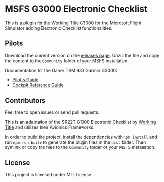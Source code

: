 # MSFS G3000 Electronic Checklist

This is a plugin for the Working Title G3000 for the Microsoft Flight Simulator adding Electronic
Checklist functionalities.

## Pilots

Download the current version on the 
[releases page](https://github.com/ilpav/msfs-g3000-electronic-checklist/releases/latest). Unzip the file and copy the
content to the `Community` folder of your MSFS installation.

Documentation for the Daher TBM 930 Garmin G3000:
- [Pilot's Guide](https://static.garmin.com/pumac/190-02046-02_a.pdf)
- [Cockpit Reference Guide](https://static.garmin.com/pumac/190-02047-02_a.pdf)

## Contributors

Feel free to open issues or send pull requests.

This is an adaptation of the SR22T G1000 Electronic Checklist by 
[Working Title](https://github.com/microsoft/msfs-avionics-mirror/tree/main/src/workingtitle-aircraft-sr22t) and 
utilizes their Avionics Frameworks.

In order to build the project, install the dependencies with `npm install` and run `npm run build` to generate the
plugin files in the `dist` folder. Then symlink or copy the files to the `Community` folder of your MSFS installation.

## License

This project is licensed under MIT License.
